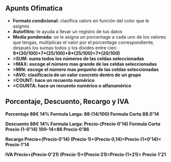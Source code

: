 <h2 id="título">Apunts Ofimatica</h2>
   <ul>   
   <li><strong>Formato condicional:</strong> clasifica valors en función del color que le asignes</li>
   <li><strong>Autofiltro:</strong> te ayuda a llevar un registro de tus datos</li>
   <li><strong>Media ponderada:</strong> se le asigna un porcentage a cada uno de los valores que tengas, multiplicas el valor por el porcentage correspondiente, después los sumas todos y los divides entre cien</li>
   <strong><Media ponderada/strong> 9*(30/100)+7*(25/100)+8*(25/100)+7*(20/100)
   <li><strong>=SUM:</strong> suma todos los números de las celdas seleccionadas</li>
   <li><strong>=MAX:</strong> escoge el número mas grande de las celdas seleccionadas</li>
   <li><strong>=MIN:</strong> escoge el número mas pequeño de las celdas seleccionadas</li>
   <li><strong>=AVG:</strong> clasificacia de un valor concreto dentro de un grupo</li>
   <li><strong>=COUNT:</strong> hace un recuento numérico</li>
   <li><strong>=COUNTA:</strong> hace un recuento numérico o alfanumérico</li>
  
   </ul>
<h2 id="título">Porcentaje, Descuento, Recargo y IVA</h2>

<strong>Porcentaje</strong> 88€ 14% Formula Larga: 88·(14/100) Formula Corta 88.0'14

<strong>Descuento</strong> 88€ 14% Formula Larga: Precio-(Precio·0'14) Formula Corta Precio·(1-0'14) 100-14=86 Precio·0'86

<strong>Recargo</strong> Precio+(Precio·0'14)
(Precio·1)+(Precio·0,14)=Precio·(1+0'14)= Precio·1'14

<strong>IVA</strong> Precio+(Precio·0'21)
(Precio·1)+(Precio·21)=Precio·(1+21)= Precio·1'21
